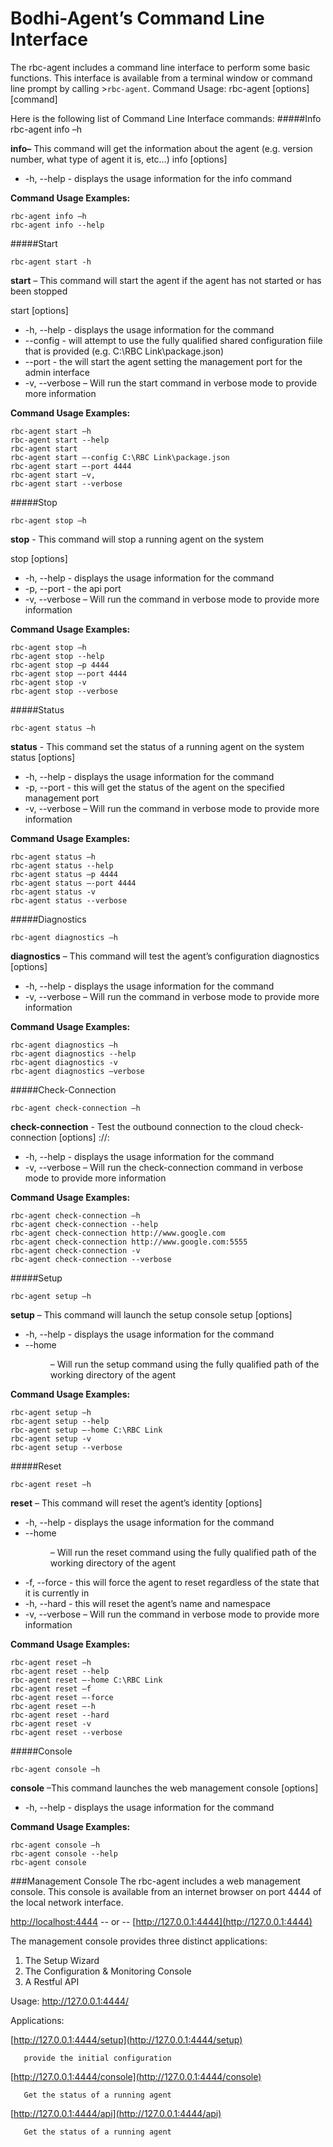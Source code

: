 Bodhi-Agent’s Command Line Interface
=====================

The rbc-agent includes a command line interface to perform some basic functions.
This interface is available from a terminal window or command line prompt by calling  >`rbc-agent`.
Command Usage: rbc-agent [options] [command]

Here is the following list of Command Line Interface commands:
#####Info
	rbc-agent info –h
   
**info–** This command will get the information about the agent (e.g. version number, what type of agent it is, etc…)
info [options]

* -h, --help - displays the usage information for the info command

**Command Usage Examples:**

	rbc-agent info –h
	rbc-agent info --help

#####Start

	rbc-agent start -h
	
**start** – This command will start the agent if the agent has not started or has been stopped

start [options]

* -h, --help - displays the usage information for the command
* --config <file> - will attempt to use the fully qualified shared configuration fiile that is provided (e.g. C:\RBC Link\package.json)
* --port <port> - the will start the agent setting the management port for the admin interface
* -v, --verbose – Will run the start command in verbose mode to provide more information

**Command Usage Examples:** 

	rbc-agent start –h
	rbc-agent start --help
	rbc-agent start
	rbc-agent start –-config C:\RBC Link\package.json
	rbc-agent start –-port 4444
	rbc-agent start –v,
	rbc-agent start --verbose

#####Stop

	rbc-agent stop –h

**stop** - This command will stop a running agent on the system

stop [options]
* -h, --help - displays the usage information for the command
* -p, --port <port> - the api port
* -v, --verbose – Will run the command in verbose mode to provide more information

**Command Usage Examples:**

	rbc-agent stop –h
	rbc-agent stop --help
	rbc-agent stop –p 4444
	rbc-agent stop –-port 4444
	rbc-agent stop -v
	rbc-agent stop --verbose

#####Status
	
	rbc-agent status –h

**status**   - This command set the status of a running agent on the system
status [options]

* -h, --help - displays the usage information for the command
* -p, --port <port> - this will get the status of the agent on the specified management port
* -v, --verbose – Will run the command in verbose mode to provide more information

**Command Usage Examples:**

	rbc-agent status –h
	rbc-agent status --help
	rbc-agent status –p 4444
	rbc-agent status –-port 4444
	rbc-agent status -v
	rbc-agent status --verbose


#####Diagnostics
	
	rbc-agent diagnostics –h

**diagnostics** – This command will test the agent’s configuration
diagnostics [options]

* -h, --help - displays the usage information for the command
* -v, --verbose – Will run the command in verbose mode to provide more information

**Command Usage Examples:**

	rbc-agent diagnostics –h
	rbc-agent diagnostics --help
	rbc-agent diagnostics -v
	rbc-agent diagnostics –verbose

#####Check-Connection
	
	rbc-agent check-connection –h

**check-connection** - Test the outbound connection to the cloud
check-connection [options] <scheme>://<host>:<post>

* -h, --help - displays the usage information for the command
* -v, --verbose – Will run the check-connection command in verbose mode to provide more information

**Command Usage Examples:**

	rbc-agent check-connection –h
	rbc-agent check-connection --help
	rbc-agent check-connection http://www.google.com
	rbc-agent check-connection http://www.google.com:5555
	rbc-agent check-connection -v
	rbc-agent check-connection --verbose

#####Setup
	
	rbc-agent setup –h

**setup** – This command will launch the setup console
setup [options]

* -h, --help - displays the usage information for the command
* --home <dir> – Will run the setup command using the fully qualified path of the working directory of the agent

**Command Usage Examples:**

	rbc-agent setup –h
	rbc-agent setup --help
	rbc-agent setup –-home C:\RBC Link
	rbc-agent setup -v
	rbc-agent setup --verbose

#####Reset
	
	rbc-agent reset –h

**reset** – This command will reset the agent’s identity
[options]

* -h, --help - displays the usage information for the command
* --home <dir> – Will run the reset command using the fully qualified path of the working directory of the agent
* -f, --force - this will force the agent to reset regardless of the state that it is currently in
* -h, --hard - this will reset the agent’s name and namespace
* -v, --verbose – Will run the command in verbose mode to provide more information

**Command Usage Examples:**

	rbc-agent reset –h
	rbc-agent reset --help
	rbc-agent reset –-home C:\RBC Link
	rbc-agent reset –f
	rbc-agent reset –-force
	rbc-agent reset –-h
	rbc-agent reset --hard
	rbc-agent reset -v
	rbc-agent reset --verbose

#####Console
	
	rbc-agent console –h

**console** –This command launches the web management console
[options]

* -h, --help - displays the usage information for the command

**Command Usage Examples:**

	rbc-agent console –h
	rbc-agent console --help
	rbc-agent console

###Management Console
The rbc-agent includes a web management console. This console is available from an internet browser on port 4444 of the local network interface.

[http://localhost:4444](http://localhost:4444)    -- or --    [http://127.0.0.1:4444](http://127.0.0.1:4444)

The management console provides three distinct applications:

1. The Setup Wizard
2. The Configuration & Monitoring Console
3. A Restful API
 
Usage: [http://127.0.0.1:4444/<app>](http://127.0.0.1:4444/<app>)

   Applications:
   
   [http://127.0.0.1:4444/setup](http://127.0.0.1:4444/setup)
   
       provide the initial configuration
       
   [http://127.0.0.1:4444/console](http://127.0.0.1:4444/console)
    
       Get the status of a running agent
       
   [http://127.0.0.1:4444/api](http://127.0.0.1:4444/api)
   
       Get the status of a running agent
       
